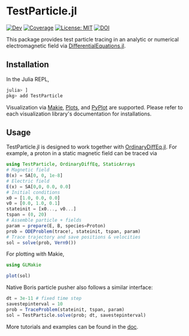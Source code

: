 # TestParticle.jl

[![Dev](https://img.shields.io/badge/docs-dev-blue.svg)](https://henry2004y.github.io/TestParticle.jl/dev)
[![Coverage](https://codecov.io/gh/henry2004y/TestParticle.jl/branch/master/graph/badge.svg)](https://codecov.io/gh/henry2004y/TestParticle.jl)
[![License: MIT](https://img.shields.io/badge/License-MIT-yellow.svg)](https://opensource.org/licenses/MIT)
[![DOI](https://zenodo.org/badge/DOI/10.5281/zenodo.10149789.svg)](https://doi.org/10.5281/zenodo.10149789)

This package provides test particle tracing in an analytic or numerical electromagnetic field via [DifferentialEquations.jl](https://diffeq.sciml.ai/stable/).

## Installation

In the Julia REPL,

```julia
julia> ]
pkg> add TestParticle
```

Visualization via [Makie](https://makie.juliaplots.org/stable/), [Plots](https://docs.juliaplots.org/stable/), and [PyPlot](https://github.com/JuliaPy/PyPlot.jl) are supported. Please refer to each visualization library's documentation for installations.

## Usage

TestParticle.jl is designed to work together with [OrdinaryDiffEq.jl](https://github.com/SciML/OrdinaryDiffEq.jl).
For example, a proton in a static magnetic field can be traced via

```julia
using TestParticle, OrdinaryDiffEq, StaticArrays
# Magnetic field
B(x) = SA[0, 0, 1e-8]
# Electric field
E(x) = SA[0,0, 0.0, 0.0]
# Initial conditions
x0 = [1.0, 0.0, 0.0]
v0 = [0.0, 1.0, 0.1]
stateinit = [x0..., v0...]
tspan = (0, 20)
# Assemble particle + fields
param = prepare(E, B, species=Proton)
prob = ODEProblem(trace!, stateinit, tspan, param)
# Trace trajectory and save positions & velocities
sol = solve(prob, Vern9())
```

For plotting with Makie,

```julia
using GLMakie

plot(sol)
```

Native Boris particle pusher also follows a similar interface:

```julia
dt = 3e-11 # fixed time step
savestepinterval = 10
prob = TraceProblem(stateinit, tspan, param)
sol = TestParticle.solve(prob; dt, savestepinterval)
```

More tutorials and examples can be found in the [doc](https://henry2004y.github.io/TestParticle.jl/dev/).

